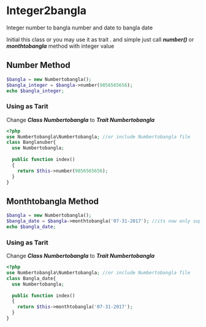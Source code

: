 # Integer2bangla

Integer number to bangla number and date to bangla date

Initial this class or you may use it as trait . and simple just call ***number()*** or ***monthtobangla*** method with integer value

## Number Method

```PHP
$bangla = new Numbertobangla();
$bangla_integer = $bangla->number(9856565656);
echo $bangla_integer;
```
### Using as Tarit

Change ***Class Numbertobangla*** to ***Trait Numbertobangla***

```PHP
<?php 
use Numbertobangla\Numbertobangla; //or include Numbertobangla file
class Banglanuber{
  use Numbertobangla;
  
  public function index()
  {
    return $this->number(9856565656);
  }
}

```
## Monthtobangla Method ##


```PHP
$bangla = new Numbertobangla();
$bangla_date = $bangla->monthtobangla('07-31-2017'); //its now only support mm-dd-yyy and dd--mm-yyy formate
echo $bangla_date;
```
### Using as Tarit

Change ***Class Numbertobangla*** to ***Trait Numbertobangla***

```PHP
<?php 
use Numbertobangla\Numbertobangla; //or include Numbertobangla file
class Bangla_date{
  use Numbertobangla;
  
  public function index()
  {
    return $this->monthtobangla('07-31-2017');
  }
}

```



